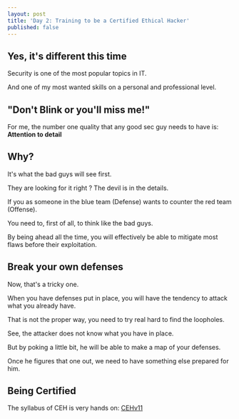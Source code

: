 ```yaml
---
layout: post
title: 'Day 2: Training to be a Certified Ethical Hacker'
published: false
---
```


## Yes, it's different this time
Security is one of the most popular topics in IT.

And one of my most wanted skills on a personal and professional level.

## "Don't Blink or you'll miss me!"
For me, the number one quality that any good sec guy needs to have is:
 **Attention to detail**

## Why?
It's what the bad guys will see first.

They are looking for it right ? The devil is in the details.

If you as someone in the blue team (Defense) wants to counter the red team (Offense).

You need to, first of all, to think like the bad guys.

By being ahead all the time, you will effectively be able to mitigate most flaws before their exploitation.

## Break your own defenses
Now, that's a tricky one.

When you have defenses put in place, you will have the tendency to attack what you already have.

That is not the proper way, you need to try real hard to find the loopholes.

See, the attacker does not know what you have in place.

But by poking a little bit, he will be able to make a map of your defenses. 

Once he figures that one out, we need to have something else prepared for him.


## Being Certified
The syllabus of CEH is very hands on:
[CEHv11](https://www.eccouncil.org/wp-content/uploads/2020/09/CEHv11-Brochure.pdf)

